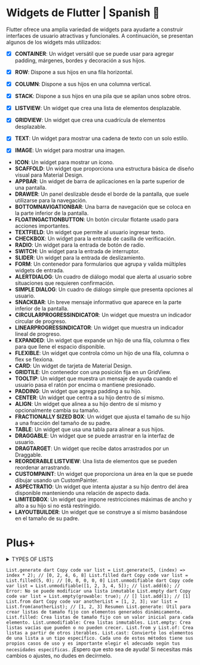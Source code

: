 # Widgets de Flutter | Spanish 💙

Flutter ofrece una amplia variedad de widgets para ayudarte a construir interfaces de usuario atractivas y funcionales. A continuación, se presentan algunos de los widgets más utilizados:

- [x] **CONTAINER**: Un widget versátil que se puede usar para agregar padding, márgenes, bordes y decoración a sus hijos.
- [x] **ROW**: Dispone a sus hijos en una fila horizontal.
- [x] **COLUMN**: Dispone a sus hijos en una columna vertical.

- [x] **STACK**: Dispone a sus hijos en una pila que se apilan unos sobre otros.
- [x] **LISTVIEW**: Un widget que crea una lista de elementos desplazable.
- [x]  **GRIDVIEW**: Un widget que crea una cuadrícula de elementos desplazable.
- [x] **TEXT**: Un widget para mostrar una cadena de texto con un solo estilo.
- [x] **IMAGE**: Un widget para mostrar una imagen.
- **ICON**: Un widget para mostrar un ícono.
- **SCAFFOLD**: Un widget que proporciona una estructura básica de diseño visual para Material Design.
- **APPBAR**: Un widget de barra de aplicaciones en la parte superior de una pantalla.
- **DRAWER**: Un panel deslizable desde el borde de la pantalla, que suele utilizarse para la navegación.
- **BOTTOMNAVIGATIONBAR**: Una barra de navegación que se coloca en la parte inferior de la pantalla.
- **FLOATINGACTIONBUTTON**: Un botón circular flotante usado para acciones importantes.
- **TEXTFIELD**: Un widget que permite al usuario ingresar texto.
- **CHECKBOX**: Un widget para la entrada de casilla de verificación.
- **RADIO**: Un widget para la entrada de botón de radio.
- **SWITCH**: Un widget para la entrada de interruptor.
- **SLIDER**: Un widget para la entrada de deslizamiento.
- **FORM**: Un contenedor para formularios que agrupa y valida múltiples widgets de entrada.
- **ALERTDIALOG**: Un cuadro de diálogo modal que alerta al usuario sobre situaciones que requieren confirmación.
- **SIMPLE DIALOG**: Un cuadro de diálogo simple que presenta opciones al usuario.
- **SNACKBAR**: Un breve mensaje informativo que aparece en la parte inferior de la pantalla.
- **CIRCULARPROGRESSINDICATOR**: Un widget que muestra un indicador circular de progreso.
- **LINEARPROGRESSINDICATOR**: Un widget que muestra un indicador lineal de progreso.
- **EXPANDED**: Un widget que expande un hijo de una fila, columna o flex para que llene el espacio disponible.
- **FLEXIBLE**: Un widget que controla cómo un hijo de una fila, columna o flex se flexiona.
- **CARD**: Un widget de tarjeta de Material Design.
- **GRIDTILE**: Un contenedor con una posición fija en un GridView.
- **TOOLTIP**: Un widget que muestra un mensaje de ayuda cuando el usuario pasa el ratón por encima o mantiene presionado.
- **PADDING**: Un widget que agrega padding a su hijo.
- **CENTER**: Un widget que centra a su hijo dentro de sí mismo.
- **ALIGN**: Un widget que alinea a su hijo dentro de sí mismo y opcionalmente cambia su tamaño.
- **FRACTIONALLY SIZED BOX**: Un widget que ajusta el tamaño de su hijo a una fracción del tamaño de su padre.
- **TABLE**: Un widget que usa una tabla para alinear a sus hijos.
- **DRAGGABLE**: Un widget que se puede arrastrar en la interfaz de usuario.
- **DRAGTARGET**: Un widget que recibe datos arrastrados por un Draggable.
- **REORDERABLE LISTVIEW**: Una lista de elementos que se pueden reordenar arrastrando.
- **CUSTOMPAINT**: Un widget que proporciona un área en la que se puede dibujar usando un CustomPainter.
- **ASPECTRATIO**: Un widget que intenta ajustar a su hijo dentro del área disponible manteniendo una relación de aspecto dada.
- **LIMITEDBOX**: Un widget que impone restricciones máximas de ancho y alto a su hijo si no está restringido.
- **LAYOUTBUILDER**: Un widget que se construye a sí mismo basándose en el tamaño de su padre.

# Plus+
<details >
<summary>TYPES OF LISTS</summary>

>- 1. List Literal
Puedes crear listas usando literales de lista, que es la forma más directa.
```
var list = [1, 2, 3, 4, 5];
```
>- 2. List.filled
List.filled crea una lista de un tamaño específico y llena cada elemento con un valor proporcionado.
```
var list = List.filled(5, 0); // Crea una lista de 5 elementos, todos inicializados a 0
```
>- 3. List.unmodifiable
List.unmodifiable crea una lista inmutable a partir de otra lista o iterable.
```
var list = List.unmodifiable([1, 2, 3, 4, 5]);
// list.add(6); // Esto lanzaría un error porque la lista es inmutable
```
>- 4. List.empty
List.empty crea una lista vacía. Puedes especificar si la lista es mutable o inmutable.
```
var list = List.empty(growable: true); // Crea una lista vacía que puede crecer
```
>- 5. List.from
List.from crea una lista a partir de otro iterable.
```
var anotherList = [1, 2, 3];
var list = List.from(anotherList);
```
>- 6. List.of
List.of es similar a List.from, pero se utiliza más comúnmente para crear una lista a partir de otro iterable.
```
var anotherList = [1, 2, 3];
var list = List.of(anotherList);
```
>- 7. List.cast
List.cast convierte todos los elementos de una lista a un tipo específico.
```
List<dynamic> dynamicList = [1, 2, 3];
List<int> intList = dynamicList.cast<int>();
```
</details >

`
List.generate
dart
Copy code
var list = List.generate(5, (index) => index * 2); // [0, 2, 4, 6, 8]
List.filled
dart
Copy code
var list = List.filled(5, 0); // [0, 0, 0, 0, 0]
List.unmodifiable
dart
Copy code
var list = List.unmodifiable([1, 2, 3, 4, 5]);
// list.add(6); // Error: No se puede modificar una lista inmutable
List.empty
dart
Copy code
var list = List.empty(growable: true); // []
list.add(1); // [1]
List.from
dart
Copy code
var anotherList = [1, 2, 3];
var list = List.from(anotherList); // [1, 2, 3]
Resumen
List.generate: Útil para crear listas de tamaño fijo con elementos generados dinámicamente.
List.filled: Crea listas de tamaño fijo con un valor inicial para cada elemento.
List.unmodifiable: Crea listas inmutables.
List.empty: Crea listas vacías que pueden o no pueden crecer.
List.from y List.of: Crea listas a partir de otros iterables.
List.cast: Convierte los elementos de una lista a un tipo específico.
Cada uno de estos métodos tiene sus propios casos de uso y es importante elegir el adecuado según tus necesidades específicas.
`
¡Espero que esto sea de ayuda! Si necesitas más cambios o ajustes, no dudes en decírmelo.
